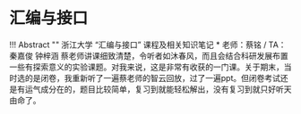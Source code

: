 # 汇编与接口

!!! Abstract ""
    浙江大学 “汇编与接口” 课程及相关知识笔记
    * 老师：蔡铭 / TA：秦嘉俊 钟梓涵
    蔡老师讲课细致清楚，令听者如沐春风，而且会结合科研发展布置一些有探索意义的实验课题。对我来说，这是非常有收获的一门课。关于期末，当时选的是闭卷，我重新听了一遍蔡老师的智云回放，过了一遍ppt。但闭卷考试还是有运气成分在的，题目比较简单，复习到就能轻松解出，没有复习到就只好听天由命了。